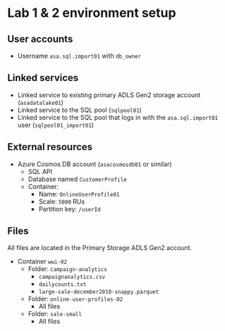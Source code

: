 # Lab 1 & 2 environment setup

## User accounts

* Username `asa.sql.import01` with `db_owner`

## Linked services

* Linked service to existing primary ADLS Gen2 storage account (`asadatalake01`)
* Linked service to the SQL pool (`sqlpool01`)
* Linked service to the SQL pool that logs in with the `asa.sql.import01` user (`sqlpool01_import01`)

## External resources

* Azure Cosmos DB account (`asacosmosdb01` or similar)
  * SQL API
  * Database named `CustomerProfile`
  * Container:
    * Name: `OnlineUserProfile01`
    * Scale: `5000` RUs
    * Partition key: `/userId`

## Files

All files are located in the Primary Storage ADLS Gen2 account.

* Container `wwi-02`
  * Folder: `campaign-analytics`
    * `campaignanalytics.csv`
    * `dailycounts.txt`
    * `large-sale-december2010-snappy.parquet`
  * Folder: `online-user-profiles-02`
    * All files
  * Folder: `sale-small`
    * All files
